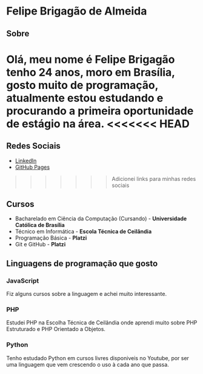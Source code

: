 # Felipe Brigagão de Almeida

## Sobre

Olá, meu nome é **Felipe Brigagão** tenho **24 anos**, moro em Brasília, gosto muito de programação, atualmente estou estudando e procurando a primeira oportunidade de estágio na área.
<<<<<<< HEAD
=======

## Redes Sociais

- [LinkedIn](www.linkedin.com/in/felipe-brigagão-de-almeida)
- [GitHub Pages](https://felipeb0427.github.io/FelipeB.github.io/)
>>>>>>> Adicionei links para minhas redes sociais

## Cursos

- Bacharelado em Ciência da Computação (Cursando) - **Universidade Católica de Brasília**
- Técnico em Informática - **Escola Técnica de Ceilândia**
- Programação Básica - **Platzi**
- Git e GitHub - **Platzi**

## Linguagens de programação que gosto

### JavaScript

Fiz alguns cursos sobre a linguagem e achei muito interessante.

### PHP

Estudei PHP na Escolha Técnica de Ceilândia onde aprendi muito sobre PHP Estruturado e PHP Orientado a Objetos.

### Python

Tenho estudado Python em cursos livres disponiveis no Youtube, por ser uma linguagem que vem crescendo o uso à cada ano que passa.